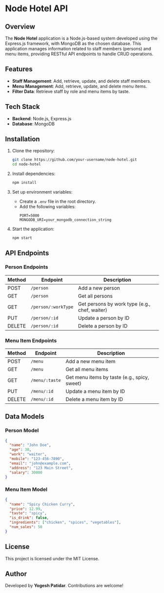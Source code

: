 # Node Hotel API

## Overview
The **Node Hotel** application is a Node.js-based system developed using the Express.js framework, with MongoDB as the chosen database. This application manages information related to staff members (persons) and menu items, providing RESTful API endpoints to handle CRUD operations.

## Features
- **Staff Management**: Add, retrieve, update, and delete staff members.
- **Menu Management**: Add, retrieve, update, and delete menu items.
- **Filter Data**: Retrieve staff by role and menu items by taste.

## Tech Stack
- **Backend**: Node.js, Express.js
- **Database**: MongoDB

## Installation

1. Clone the repository:
   ```bash
   git clone https://github.com/your-username/node-hotel.git
   cd node-hotel
   ```

2. Install dependencies:
   ```bash
   npm install
   ```

3. Set up environment variables:
   - Create a `.env` file in the root directory.
   - Add the following variables:
     ```env
     PORT=5000
     MONGODB_URI=your_mongodb_connection_string
     ```

4. Start the application:
   ```bash
   npm start
   ```

## API Endpoints

### Person Endpoints

| Method | Endpoint          | Description                          |
|--------|------------------|--------------------------------------|
| POST   | `/person`        | Add a new person                    |
| GET    | `/person`        | Get all persons                     |
| GET    | `/person/:workType` | Get persons by work type (e.g., chef, waiter) |
| PUT    | `/person/:id`    | Update a person by ID               |
| DELETE | `/person/:id`    | Delete a person by ID               |

### Menu Item Endpoints

| Method | Endpoint          | Description                          |
|--------|------------------|--------------------------------------|
| POST   | `/menu`         | Add a new menu item                 |
| GET    | `/menu`         | Get all menu items                   |
| GET    | `/menu/:taste`  | Get menu items by taste (e.g., spicy, sweet) |
| PUT    | `/menu/:id`     | Update a menu item by ID            |
| DELETE | `/menu/:id`     | Delete a menu item by ID            |

## Data Models

### Person Model
```json
{
  "name": "John Doe",
  "age": 30,
  "work": "waiter",
  "mobile": "123-456-7890",
  "email": "john@example.com",
  "address": "123 Main Street",
  "salary": 30000
}
```

### Menu Item Model
```json
{
  "name": "Spicy Chicken Curry",
  "price": 12.99,
  "taste": "spicy",
  "is_drink": false,
  "ingredients": ["chicken", "spices", "vegetables"],
  "num_sales": 50
}
```

## License
This project is licensed under the MIT License.

## Author
Developed by **Yogesh Patidar**. Contributions are welcome!
